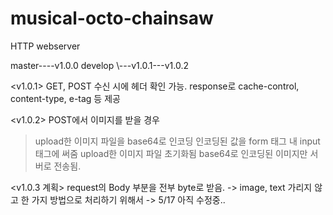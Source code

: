 # musical-octo-chainsaw
HTTP webserver


master----v1.0.0
develop      \\---v1.0.1---v1.0.2

<v1.0.1>
GET, POST 수신 시에 헤더 확인 가능.
response로 cache-control, content-type, e-tag 등 제공

<v1.0.2>
POST에서 이미지를 받을 경우
> upload한 이미지 파일을 base64로 인코딩
> 인코딩된 값을 form 태그 내 input 태그에 써줌
> upload한 이미지 파일 초기화됨
> base64로 인코딩된 이미지만 서버로 전송됨.

<v1.0.3 계획>
request의 Body 부분을 전부 byte로 받음.
-> image, text 가리지 않고 한 가지 방법으로 처리하기 위해서
-> 5/17 아직 수정중..
